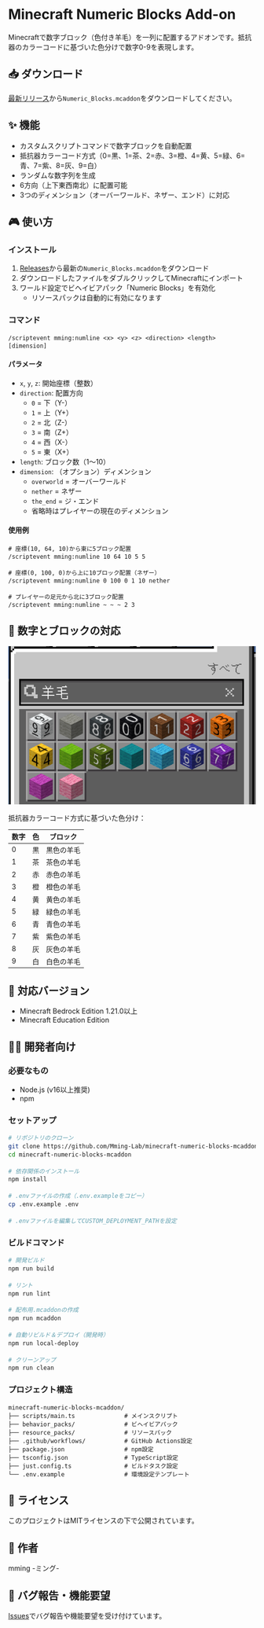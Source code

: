 # Minecraft Numeric Blocks Add-on

Minecraftで数字ブロック（色付き羊毛）を一列に配置するアドオンです。抵抗器のカラーコードに基づいた色分けで数字0-9を表現します。

## 📥 ダウンロード

[最新リリース](../../releases/latest)から`Numeric_Blocks.mcaddon`をダウンロードしてください。

## ✨ 機能

- カスタムスクリプトコマンドで数字ブロックを自動配置
- 抵抗器カラーコード方式（0=黒、1=茶、2=赤、3=橙、4=黄、5=緑、6=青、7=紫、8=灰、9=白）
- ランダムな数字列を生成
- 6方向（上下東西南北）に配置可能
- 3つのディメンション（オーバーワールド、ネザー、エンド）に対応

## 🎮 使い方

### インストール

1. [Releases](../../releases)から最新の`Numeric_Blocks.mcaddon`をダウンロード
2. ダウンロードしたファイルをダブルクリックしてMinecraftにインポート
3. ワールド設定でビヘイビアパック「Numeric Blocks」を有効化
   - リソースパックは自動的に有効になります

### コマンド

```
/scriptevent mming:numline <x> <y> <z> <direction> <length> [dimension]
```

#### パラメータ

- `x`, `y`, `z`: 開始座標（整数）
- `direction`: 配置方向
  - `0` = 下（Y-）
  - `1` = 上（Y+）
  - `2` = 北（Z-）
  - `3` = 南（Z+）
  - `4` = 西（X-）
  - `5` = 東（X+）
- `length`: ブロック数（1～10）
- `dimension`: （オプション）ディメンション
  - `overworld` = オーバーワールド
  - `nether` = ネザー
  - `the_end` = ジ・エンド
  - 省略時はプレイヤーの現在のディメンション

#### 使用例

```
# 座標(10, 64, 10)から東に5ブロック配置
/scriptevent mming:numline 10 64 10 5 5

# 座標(0, 100, 0)から上に10ブロック配置（ネザー）
/scriptevent mming:numline 0 100 0 1 10 nether

# プレイヤーの足元から北に3ブロック配置
/scriptevent mming:numline ~ ~ ~ 2 3
```

## 🎨 数字とブロックの対応

![数値ブロック一覧](images/numeric-blocks.png)

抵抗器カラーコード方式に基づいた色分け：

| 数字 | 色 | ブロック |
|------|------|----------|
| 0 | 黒 | 黒色の羊毛 |
| 1 | 茶 | 茶色の羊毛 |
| 2 | 赤 | 赤色の羊毛 |
| 3 | 橙 | 橙色の羊毛 |
| 4 | 黄 | 黄色の羊毛 |
| 5 | 緑 | 緑色の羊毛 |
| 6 | 青 | 青色の羊毛 |
| 7 | 紫 | 紫色の羊毛 |
| 8 | 灰 | 灰色の羊毛 |
| 9 | 白 | 白色の羊毛 |

## 🔧 対応バージョン

- Minecraft Bedrock Edition 1.21.0以上
- Minecraft Education Edition

## 👨‍💻 開発者向け

### 必要なもの

- Node.js (v16以上推奨)
- npm

### セットアップ

```bash
# リポジトリのクローン
git clone https://github.com/Mming-Lab/minecraft-numeric-blocks-mcaddon.git
cd minecraft-numeric-blocks-mcaddon

# 依存関係のインストール
npm install

# .envファイルの作成（.env.exampleをコピー）
cp .env.example .env

# .envファイルを編集してCUSTOM_DEPLOYMENT_PATHを設定
```

### ビルドコマンド

```bash
# 開発ビルド
npm run build

# リント
npm run lint

# 配布用.mcaddonの作成
npm run mcaddon

# 自動リビルド＆デプロイ（開発時）
npm run local-deploy

# クリーンアップ
npm run clean
```

### プロジェクト構造

```
minecraft-numeric-blocks-mcaddon/
├── scripts/main.ts              # メインスクリプト
├── behavior_packs/              # ビヘイビアパック
├── resource_packs/              # リソースパック
├── .github/workflows/           # GitHub Actions設定
├── package.json                 # npm設定
├── tsconfig.json                # TypeScript設定
├── just.config.ts               # ビルドタスク設定
└── .env.example                 # 環境設定テンプレート
```

## 📄 ライセンス

このプロジェクトはMITライセンスの下で公開されています。

## 👤 作者

mming -ミング-

## 🐛 バグ報告・機能要望

[Issues](../../issues)でバグ報告や機能要望を受け付けています。

